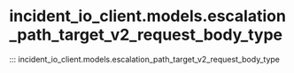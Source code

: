 # incident_io_client.models.escalation_path_target_v2_request_body_type

::: incident_io_client.models.escalation_path_target_v2_request_body_type
